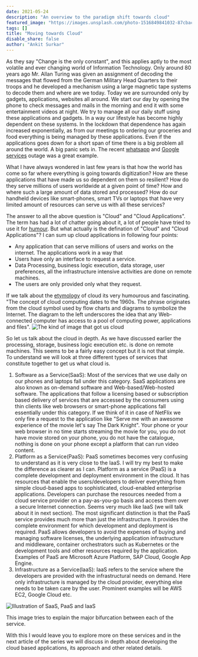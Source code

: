 ```yaml
---
date: 2021-05-24
description: "An overview to the paradigm shift towards cloud"
featured_image: "https://images.unsplash.com/photo-1516849841032-87cbac4d88f7?ixid=MnwxMjA3fDB8MHxwaG90by1wYWdlfHx8fGVufDB8fHx8&ixlib=rb-1.2.1&auto=format&fit=crop&w=1350&q=80"
tags: []
title: "Moving towards Cloud"
disable_share: false
author: "Ankit Surkar"
---
```

 
As they say "Change is the only constant", and this applies aptly to the most volatile and ever changing world of Information Technology. Only around 80 years ago Mr. Allan Turing was given an assignment of decoding the messages that flowed from the German Military Head Quarters to their troops and he developed a mechanism using a large magnetic tape systems to decode them and where are we today. Today we are surrounded only by gadgets, applications, websites all around. We start our day by opening the phone to check messages and mails in the morning and end it with some entertainment videos at night. We try to manage all our daily stuff using these applications and gadgets. In a way our lifestyle has become highly dependent on these systems. In the lockdown that dependence has again increased exponentially, as from our meetings to ordering our groceries and food everything is being managed by these applications. 
Even if the applications goes down for a short span of time there is a big problem all around the world. A big panic sets in. The recent [whatsapp](https://www.livemint.com/technology/apps/whatsapp-and-instagram-down-for-thousands-of-users-11616175831566.html) and [Google services](https://www.theguardian.com/technology/2020/dec/14/google-suffers-worldwide-outage-with-gmail-youtube-and-other-services-down) outage was a great example.

What I have always wondered in last few years is that how the world has come so far where everything is going towards digitization? How are these applications that have made us so dependent on them so resilient? How do they serve millions of users worldwide at a given point of time? How and where such a large amount of data stored and processed? How do our handheld devices like smart-phones, smart TVs or laptops that have very limited amount of resources can serve us with all these services? 

The answer to all the above question is "Cloud" and "Cloud Applications". The term has had a lot of chatter going about it, a lot of people have tried to use it for [humour](https://www.youtube.com/watch?v=AnxrJiS5uKU&t=131s). But what actually is the defination of "Cloud" and "Cloud Applications"?
I can sum up cloud applications in following four points:

- Any application that can serve millions of users and works on the internet. The applications work in a way that 
- Users have only an interface to request a service.
- Data Processing, business logic execution, data storage, user preferences, all the infrastructure intensive activities are done on remote machines. 
- The users are only provided only what they request.

If we talk about the [etymology](https://www.cnbc.com/id/43483060#:~:text=The%20concept%20of%20cloud%20computing,computing%20power%2C%20applications%20and%20files) of cloud its very humourous and fascinating. "The concept of cloud computing dates to the 1960s. The phrase originates from the cloud symbol used by flow charts and diagrams to symbolize the Internet. The diagram to the left underscores the idea that any Web-connected computer has access to a pool of computing power, applications and files".
![The kind of image that got us cloud](https://fm.cnbc.com/applications/cnbc.com/resources/img/editorial/2011/08/23/43024105-cloud_computing_300.1910x1000.jpg?v=1305304804)

So let us talk about the cloud in depth. As we have discussed earlier the processing, storage, business logic execution etc. is done on remote machines. This seems to be a fairly easy concept but it is not that simple. To understand we will look at three different types of services that constitute together to get us what cloud is.

1. Software as a Service(SaaS): Most of the services that we use daily on our phones and laptops fall under this category. SaaS applications are also known as on-demand software and Web-based/Web-hosted software. The applications that follow a licensing based or subscription based delivery of services that are accessed by the consumers using thin clients like web browsers or smart-phone applications fall essentially under this category. If we think of it in case of NetFlix we only fire a request to the application like "Serve me with an awesome experience of the movie let's say The Dark Knight". Your phone or your web browser in no time starts streaming the movie for you, you do not have movie stored on your phone, you  do not have the catalogue, nothing is done on your phone except a platform that can run video content.
2. Platform as a Service(PaaS): PaaS sometimes becomes very confusing to understand as it is very close to the IaaS. I will try my best to make the difference as clearer as I can. Platform as a service (PaaS) is a complete development and deployment environment in the cloud. It has resources that enable the users/developers to deliver everything from simple cloud-based apps to sophisticated, cloud-enabled enterprise applications. Developers can purchase the resources needed from a cloud service provider on a pay-as-you-go basis and access them over a secure Internet connection. Seems very much like IaaS (we will talk about it in next section). The most significant distinction is that the PaaS service provides much more than just the infrastructure. It provides the complete environment for which development and deployment is required. PaaS allows developers to avoid the expenses  of buying and managing software licenses, the underlying application infrastructure and middleware, container orchestrators such as Kubernetes or the development tools and other resources required by the application. Examples of PaaS are Microsoft Azure Platform, SAP Cloud, Google App Engine.
3. Infrastructure as a Service(IaaS): IaaS refers to the service where the developers are provided with the infrastructural needs on demand. Here only infrastructure is managed by the cloud provider, everything else needs to be taken care by the user. Prominent examples will be AWS EC2, Google Cloud etc.

![Illustration of SaaS, PaaS and IaaS](website/static/SaaS:PaaS:IaaS.png)

This image tries to explain the major bifurcation between each of the service.

With this I would leave you to explore more on these services and in the next article of the series we will discuss in depth about developing the cloud based applications, its approach and other related details.

